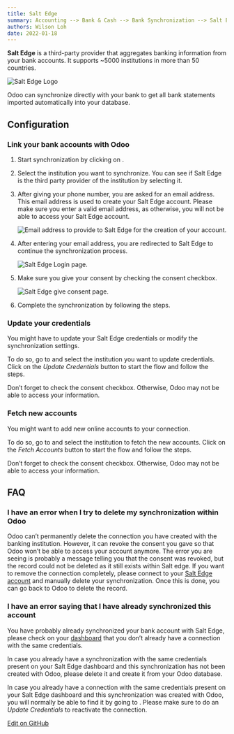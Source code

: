 ```yaml
---
title: Salt Edge
summary: Accounting --> Bank & Cash --> Bank Synchronization --> Salt Edge
authors: Wilson Loh
date: 2022-01-18
---
```


**Salt Edge** is a third-party provider that aggregates banking information from your bank accounts. It supports ~5000 institutions in more than 50 countries.

![Salt Edge Logo](https://www.odoo.com/documentation/16.0/_images/saltedge-logo.png)

Odoo can synchronize directly with your bank to get all bank statements imported automatically into your database.

## Configuration[](https://www.odoo.com/documentation/16.0/applications/finance/accounting/bank/bank_synchronization/saltedge.html#configuration "Permalink to this headline")

### Link your bank accounts with Odoo[](https://www.odoo.com/documentation/16.0/applications/finance/accounting/bank/bank_synchronization/saltedge.html#link-your-bank-accounts-with-odoo "Permalink to this headline")

1.  Start synchronization by clicking on .
    
2.  Select the institution you want to synchronize. You can see if Salt Edge is the third party provider of the institution by selecting it.
    
3.  After giving your phone number, you are asked for an email address. This email address is used to create your Salt Edge account. Please make sure you enter a valid email address, as otherwise, you will not be able to access your Salt Edge account.
    
    ![Email address to provide to Salt Edge for the creation of your account.](https://www.odoo.com/documentation/16.0/_images/saltedge-contact-email.png)
    
    
4.  After entering your email address, you are redirected to Salt Edge to continue the synchronization process.
    
    ![Salt Edge Login page.](https://www.odoo.com/documentation/16.0/_images/saltedge-login-page.png)
    
    
5.  Make sure you give your consent by checking the consent checkbox.
    
    ![Salt Edge give consent page.](https://www.odoo.com/documentation/16.0/_images/saltedge-give-consent.png)
    
    
6.  Complete the synchronization by following the steps.
    

### Update your credentials[](https://www.odoo.com/documentation/16.0/applications/finance/accounting/bank/bank_synchronization/saltedge.html#update-your-credentials "Permalink to this headline")

You might have to update your Salt Edge credentials or modify the synchronization settings.

To do so, go to and select the institution you want to update credentials. Click on the _Update Credentials_ button to start the flow and follow the steps.

Don’t forget to check the consent checkbox. Otherwise, Odoo may not be able to access your information.

### Fetch new accounts[](https://www.odoo.com/documentation/16.0/applications/finance/accounting/bank/bank_synchronization/saltedge.html#fetch-new-accounts "Permalink to this headline")

You might want to add new online accounts to your connection.

To do so, go to and select the institution to fetch the new accounts. Click on the _Fetch Accounts_ button to start the flow and follow the steps.

Don’t forget to check the consent checkbox. Otherwise, Odoo may not be able to access your information.

## FAQ[](https://www.odoo.com/documentation/16.0/applications/finance/accounting/bank/bank_synchronization/saltedge.html#faq "Permalink to this headline")

### I have an error when I try to delete my synchronization within Odoo[](https://www.odoo.com/documentation/16.0/applications/finance/accounting/bank/bank_synchronization/saltedge.html#i-have-an-error-when-i-try-to-delete-my-synchronization-within-odoo "Permalink to this headline")

Odoo can’t permanently delete the connection you have created with the banking institution. However, it can revoke the consent you gave so that Odoo won’t be able to access your account anymore. The error you are seeing is probably a message telling you that the consent was revoked, but the record could not be deleted as it still exists within Salt edge. If you want to remove the connection completely, please connect to your [Salt Edge account](https://www.saltedge.com/dashboard) and manually delete your synchronization. Once this is done, you can go back to Odoo to delete the record.

### I have an error saying that I have already synchronized this account[](https://www.odoo.com/documentation/16.0/applications/finance/accounting/bank/bank_synchronization/saltedge.html#i-have-an-error-saying-that-i-have-already-synchronized-this-account "Permalink to this headline")

You have probably already synchronized your bank account with Salt Edge, please check on your [dashboard](https://www.saltedge.com/dashboard) that you don’t already have a connection with the same credentials.

In case you already have a synchronization with the same credentials present on your Salt Edge dashboard and this synchronization has not been created with Odoo, please delete it and create it from your Odoo database.

In case you already have a connection with the same credentials present on your Salt Edge dashboard and this synchronization was created with Odoo, you will normally be able to find it by going to . Please make sure to do an _Update Credentials_ to reactivate the connection.

[Edit on GitHub](https://github.com/odoo/documentation/edit/16.0/content/applications/finance/accounting/bank/bank_synchronization/saltedge.rst)